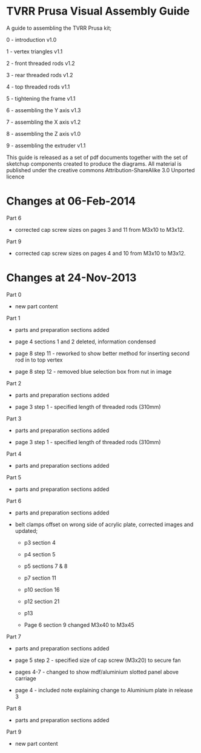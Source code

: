 TVRR Prusa Visual Assembly Guide
=================================

A guide to assembling the TVRR Prusa kit;

0 - introduction v1.0

1 - vertex triangles v1.1

2 - front threaded rods v1.2

3 - rear threaded rods v1.2

4 - top threaded rods v1.1

5 - tightening the frame v1.1

6 - assembling the Y axis v1.3

7 - assembling the X axis v1.2

8 - assembling the Z axis v1.0

9 - assembling the extruder v1.1

This guide is released as a set of pdf documents together with the set of sketchup components created to produce the diagrams. All material is published under the creative commons Attribution-ShareAlike 3.0 Unported licence

Changes at 06-Feb-2014
======================

Part 6

- corrected cap screw sizes on pages 3 and 11 from M3x10 to M3x12.

Part 9

- corrected cap screw sizes on pages 4 and 10 from M3x10 to M3x12.


Changes at 24-Nov-2013
======================

Part 0

- new part content

Part 1

- parts and preparation sections added

- page 4 sections 1 and 2 deleted, information condensed

- page 8 step 11 - reworked to show better method for inserting second rod in to top vertex

- page 8 step 12 - removed blue selection box from nut in image

Part 2

- parts and preparation sections added

- page 3 step 1 - specified length of threaded rods (310mm)

Part 3

- parts and preparation sections added

- page 3 step 1 - specified length of threaded rods (310mm)

Part 4

- parts and preparation sections added

Part 5

- parts and preparation sections added

Part 6

- parts and preparation sections added

- belt clamps offset on wrong side of acrylic plate, corrected images and updated;

	- p3 section 4

	- p4 section 5

	- p5 sections 7 & 8

	- p7 section 11

	- p10 section 16

	- p12 section 21

	- p13

	- Page 6 section 9 changed M3x40 to M3x45

Part 7

- parts and preparation sections added

- page 5 step 2 - specified size of cap screw (M3x20) to secure fan

- pages 4-7 - changed to show mdf/aluminium slotted panel above carriage

- page 4 - included note explaining change to Aluminium plate in release 3

Part 8

- parts and preparation sections added

Part 9

- new part content
